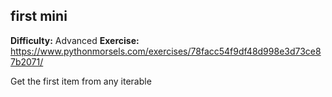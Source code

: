 ## first mini
**Difficulty:** Advanced
**Exercise:** https://www.pythonmorsels.com/exercises/78facc54f9df48d998e3d73ce87b2071/

Get the first item from any iterable
    